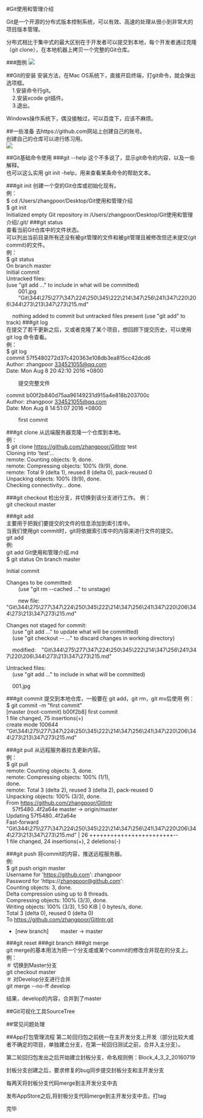 #Git使用和管理介绍

Git是一个开源的分布式版本控制系统，可以有效、高速的处理从很小到非常大的项目版本管理。

分布式相比于集中式的最大区别在于开发者可以提交到本地，每个开发者通过克隆（git clone），在本地机器上拷贝一个完整的Git仓库。

###图例
![](/Users/zhangpoor/Desktop/Git使用和管理介绍/001.jpg)


##Git的安装
安装方法，在Mac OS系统下，直接开启终端，打git命令，就会弹出选项框。  
&nbsp;&nbsp;&nbsp;&nbsp;1.安装命令行git。  
&nbsp;&nbsp;&nbsp;&nbsp;2.安装xcode git插件。  
&nbsp;&nbsp;&nbsp;&nbsp;3.退出。  
  
Windows操作系统下，偶没接触过，可以百度下，应该不麻烦。

##一些准备
去https://github.com网站上创建自己的账号。  
创建自己的仓库可以进行练习用。  
![](/Users/zhangpoor/Desktop/Git使用和管理介绍/prepare.png)


##Git基础命令使用
###git --help
这个不多说了，显示git命令的内容，以及一些解释。  
也可以这么实用 git init -help，用来查看某条命令的帮助文本。

###git init
创建一个空的Git仓库或初始化现有。  
例：  
$ cd /Users/zhangpoor/Desktop/Git使用和管理介绍  
$ git init  
Initialized empty Git repository in /Users/zhangpoor/Desktop/Git使用和管理介绍/.git/
###git status  
查看当前Git仓库中的文件状态。  
可以列出当前目录所有还没有被git管理的文件和被git管理且被修改但还未提交(git commit)的文件。  
例：  
$ git status  
On branch master  
Initial commit  
Untracked files:  
(use "git add <file>..." to include in what will be committed)  
&nbsp;&nbsp;&nbsp;&nbsp;&nbsp;&nbsp;&nbsp;&nbsp;001.jpg  
&nbsp;&nbsp;&nbsp;&nbsp;&nbsp;&nbsp;&nbsp;&nbsp;"Git\344\275\277\347\224\250\345\222\214\347\256\241\347\220\206\344\273\213\347\273\215.md"  
     
&nbsp;&nbsp;&nbsp;&nbsp;nothing added to commit but untracked files present (use "git add" to track)
###git log  
在提交了若干更新之后，又或者克隆了某个项目，想回顾下提交历史，可以使用 git log 命令查看。  
例：  
$ git log  
commit 57f5480272d37c420363e108db3ea815cc42dcd6  
Author: zhangpoor <334521055@qq.com>  
Date:   Mon Aug 8 20:42:10 2016 +0800  
  
&nbsp;&nbsp;&nbsp;&nbsp;&nbsp;&nbsp;&nbsp;&nbsp;提交完整文件  
  
commit b00f2b840d75aa96149231d915a4e818b203700c  
Author: zhangpoor <334521055@qq.com>  
Date:   Mon Aug 8 14:51:07 2016 +0800

&nbsp;&nbsp;&nbsp;&nbsp;&nbsp;&nbsp;&nbsp;&nbsp;first commit

###git clone
从远端服务器克隆一个仓库到本地。  
例：  
$ git clone https://github.com/zhangpoor/GitIntr test  
Cloning into 'test'...  
remote: Counting objects: 9, done.  
remote: Compressing objects: 100% (9/9), done.  
remote: Total 9 (delta 1), reused 8 (delta 0), pack-reused 0  
Unpacking objects: 100% (9/9), done.  
Checking connectivity... done.

###git checkout
检出分支，并切换到该分支进行工作。
例：  
git checkout master

###git add  
主要用于把我们要提交的文件的信息添加到索引库中。  
当我们使用git commit时，git将依据索引库中的内容来进行文件的提交。  
git add <path>  
例:  
git add Git使用和管理介绍.md  
$ git status
On branch master

Initial commit

Changes to be committed:  
&nbsp;&nbsp;&nbsp;&nbsp;&nbsp;&nbsp;&nbsp;&nbsp;(use "git rm --cached <file>..." to unstage)  
  
  &nbsp;&nbsp;&nbsp;&nbsp;&nbsp;&nbsp;&nbsp;&nbsp;new file:   "Git\344\275\277\347\224\250\345\222\214\347\256\241\347\220\206\344\273\213\347\273\215.md"

Changes not staged for commit:  
&nbsp;&nbsp;&nbsp;&nbsp;(use "git add <file>..." to update what will be committed)  
&nbsp;&nbsp;&nbsp;&nbsp;(use "git checkout -- <file>..." to discard changes in working directory)

&nbsp;&nbsp;&nbsp;&nbsp;modified:&nbsp;&nbsp;&nbsp;&nbsp;"Git\344\275\277\347\224\250\345\222\214\347\256\241\347\220\206\344\273\213\347\273\215.md"

Untracked files:  
&nbsp;&nbsp;&nbsp;&nbsp;(use "git add <file>..." to include in what will be committed)

&nbsp;&nbsp;&nbsp;&nbsp;001.jpg   

###git commit
提交到本地仓库，一般要在 git add，git rm，git mv后使用 
例：
$ git commit -m "first commit"  
[master (root-commit) b00f2b8] first commit  
1 file changed, 75 insertions(+)  
create mode 100644  
"Git\344\275\277\347\224\250\345\222\214\347\256\241\347\220\206\344\273\213\347\273\215.md"

###git pull
从远程服务器拉去更新内容。  
例：  
$ git pull  
remote: Counting objects: 3, done.  
remote: Compressing objects: 100% (1/1),  
done.  
remote: Total 3 (delta 2), reused 3 (delta 2), pack-reused 0  
Unpacking objects: 100% (3/3), done.  
From https://github.com/zhangpoor/GitIntr  
&nbsp;&nbsp;&nbsp;&nbsp;57f5480..4f2a64e  master     -> origin/master  
Updating 57f5480..4f2a64e  
Fast-forward  
"Git\344\275\277\347\224\250\345\222\214\347\256\241\347\220\206\344\273\213\347\273\215.md" | 26 ++++++++++++++++++++++++--  
1 file changed, 24 insertions(+), 2 deletions(-)



###git push
将commit的内容，推送远程服务器。  
例:  
$ git push origin master  
Username for 'https://github.com': zhangpoor  
Password for 'https://zhangpoor@github.com':   
Counting objects: 3, done.  
Delta compression using up to 8 threads.  
Compressing objects: 100% (3/3), done.  
Writing objects: 100% (3/3), 1.50 KiB | 0 bytes/s, done.  
Total 3 (delta 0), reused 0 (delta 0)  
To https://github.com/zhangpoor/GitIntr.git  
* [new branch]&nbsp;&nbsp;&nbsp;&nbsp;&nbsp;&nbsp;&nbsp;&nbsp;master -> master


###git reset
###git branch
###git merge  
git merge的基本用法为把一个分支或或某个commit的修改合并现在的分支上。  
例：  
＃ 切换到Master分支  
git checkout master  
＃ 对Develop分支进行合并  
git merge --no-ff develop  

结果，develop的内容，合并到了master


##Git可视化工具SourceTree


##常见问题处理


##App打包管理流程
第二轮回归包之前统一在主开发分支上开发（部分比较大或者不确定的项目，单独建立分支，在第一轮回归测试之前，合并入主分支）。

第二轮回归包发出之后开始建立封板分支，命名规则例：Block_4_3_2_20160719

封板分支创建之后，要求修复的bug同步提交封板分支和主开发分支

每两天将封板分支代码merge到主开发分支中去

发布AppStore之后,将封板分支代码merge到主开发分支中去，打tag

完毕